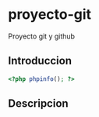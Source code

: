 # proyecto-git
Proyecto git y github

## Introduccion

```php
<?php phpinfo(); ?>
```
## Descripcion
